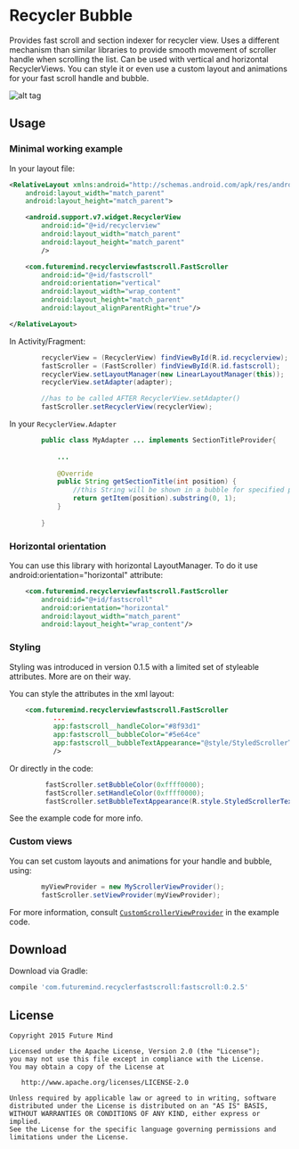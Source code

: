 # Recycler Bubble
Provides fast scroll and section indexer for recycler view. Uses a different mechanism than similar libraries to provide smooth movement of scroller handle when scrolling the list. Can be used with vertical and horizontal RecyclerViews. You can style it or even use a custom layout and animations for your fast scroll handle and bubble.

![alt tag](http://i.imgur.com/Ugqhzud.gif)

## Usage

### Minimal working example

In your layout file:
```xml
<RelativeLayout xmlns:android="http://schemas.android.com/apk/res/android"
    android:layout_width="match_parent"
    android:layout_height="match_parent">

    <android.support.v7.widget.RecyclerView
        android:id="@+id/recyclerview"
        android:layout_width="match_parent"
        android:layout_height="match_parent"
        />

    <com.futuremind.recyclerviewfastscroll.FastScroller
        android:id="@+id/fastscroll"
        android:orientation="vertical"
        android:layout_width="wrap_content"
        android:layout_height="match_parent"
        android:layout_alignParentRight="true"/>

</RelativeLayout>
```

In Activity/Fragment:
```java
        recyclerView = (RecyclerView) findViewById(R.id.recyclerview);
        fastScroller = (FastScroller) findViewById(R.id.fastscroll);
        recyclerView.setLayoutManager(new LinearLayoutManager(this));
        recyclerView.setAdapter(adapter);

        //has to be called AFTER RecyclerView.setAdapter()
        fastScroller.setRecyclerView(recyclerView);
```

In your `RecyclerView.Adapter`
```java
        public class MyAdapter ... implements SectionTitleProvider{
            
            ...
            
            @Override
            public String getSectionTitle(int position) {
                //this String will be shown in a bubble for specified position
                return getItem(position).substring(0, 1);
            }
            
        }
```

### Horizontal orientation

You can use this library with horizontal LayoutManager. To do it use android:orientation="horizontal" attribute:

```xml
    <com.futuremind.recyclerviewfastscroll.FastScroller
        android:id="@+id/fastscroll"
        android:orientation="horizontal"
        android:layout_width="match_parent"
        android:layout_height="wrap_content"/>
```

### Styling

Styling was introduced in version 0.1.5 with a limited set of styleable attributes. More are on their way.

You can style the attributes in the xml layout:

```xml
    <com.futuremind.recyclerviewfastscroll.FastScroller
           ...
           app:fastscroll__handleColor="#8f93d1"
           app:fastscroll__bubbleColor="#5e64ce"
           app:fastscroll__bubbleTextAppearance="@style/StyledScrollerTextAppearance"
           />
```

Or directly in the code:

```java
         fastScroller.setBubbleColor(0xffff0000);
         fastScroller.setHandleColor(0xffff0000);
         fastScroller.setBubbleTextAppearance(R.style.StyledScrollerTextAppearance);
```

See the example code for more info.

### Custom views

You can set custom layouts and animations for your handle and bubble, using:

```java
        myViewProvider = new MyScrollerViewProvider();
        fastScroller.setViewProvider(myViewProvider);
```

For more information, consult [`CustomScrollerViewProvider`](/example/src/main/java/com/futuremind/recyclerviewfastscroll/example/customview/CustomScrollerViewProvider.java) in the example code.

## Download

Download via Gradle:
```groovy
compile 'com.futuremind.recyclerfastscroll:fastscroll:0.2.5'
```

## License

    Copyright 2015 Future Mind

    Licensed under the Apache License, Version 2.0 (the "License");
    you may not use this file except in compliance with the License.
    You may obtain a copy of the License at

       http://www.apache.org/licenses/LICENSE-2.0

    Unless required by applicable law or agreed to in writing, software
    distributed under the License is distributed on an "AS IS" BASIS,
    WITHOUT WARRANTIES OR CONDITIONS OF ANY KIND, either express or implied.
    See the License for the specific language governing permissions and
    limitations under the License.
